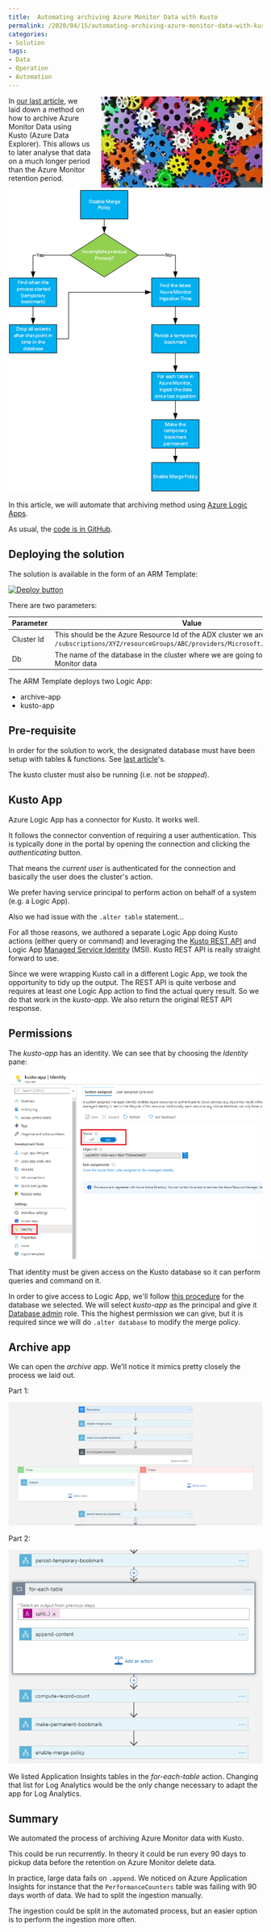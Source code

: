 ```yaml
---
title:  Automating archiving Azure Monitor Data with Kusto
permalink: /2020/04/15/automating-archiving-azure-monitor-data-with-kusto
categories:
- Solution
tags:
- Data
- Operation
- Automation
---
```

<img style="float:right;padding-left:20px;" title="From pixabay.com" src="/assets/posts/2020/2/automating-archiving-azure-monitor-data-with-kusto/colorful-toothed-wheels-171198.jpg" />

In [our last article](/2020/04/08/archiving-azure-monitor-data-with-kusto), we laid down a method on how to archive Azure Monitor Data using Kusto (Azure Data Explorer).  This allows us to later analyse that data on a much longer period than the Azure Monitor retention period.

![Archiving Process](/assets/posts/2020/2/archiving-azure-monitor-data-with-kusto/archiving-process.png)

In this article, we will automate that archiving method using [Azure Logic Apps](https://docs.microsoft.com/en-us/azure/logic-apps/logic-apps-overview).

As usual, the [code is in GitHub](https://github.com/vplauzon/kusto/tree/master/archive-monitor).

## Deploying the solution

The solution is available in the form of an ARM Template:

[![Deploy button](http://azuredeploy.net/deploybutton.png)](https://portal.azure.com/#create/Microsoft.Template/uri/https%3A%2F%2Fraw.githubusercontent.com%2Fvplauzon%2Fdata-explorer%2Fmaster%2Farchive-monitor%2Fdeploy.json)

There are two parameters:

Parameter|Value
-|-
Cluster Id|This should be the Azure Resource Id of the ADX cluster we are going to use:  `/subscriptions/XYZ/resourceGroups/ABC/providers/Microsoft.Kusto/clusters/DEF`
Db|The name of the database in the cluster where we are going to archive Azure Monitor data

The ARM Template deploys two Logic App:

*  archive-app
* kusto-app

## Pre-requisite

In order for the solution to work, the designated database must have been setup with tables & functions.  See [last article](/2020/04/08/archiving-azure-monitor-data-with-kusto)'s.

The kusto cluster must also be running (i.e. not be *stopped*).

## Kusto App

Azure Logic App has a connector for Kusto.  It works well.

It follows the connector convention of requiring a user authentication.  This is typically done in the portal by opening the connection and clicking the *authenticating* button.

That means the *current user* is authenticated for the connection and basically the user does the cluster's action.

We prefer having service principal to perform action on behalf of a system (e.g. a Logic App).

Also we had issue with the `.alter table` statement...

For all those reasons, we authored a separate Logic App doing Kusto actions (either query or command) and leveraging the [Kusto REST API](https://docs.microsoft.com/en-us/azure/kusto/api/rest/) and Logic App [Managed Service Identity](https://docs.microsoft.com/en-us/azure/active-directory/managed-identities-azure-resources/overview) (MSI).  Kusto REST API is really straight forward to use.

Since we were wrapping Kusto call in a different Logic App, we took the opportunity to tidy up the output.  The REST API is quite verbose and requires at least one Logic App action to find the actual query result.  So we do that work in the *kusto-app*.  We also return the original REST API response.

## Permissions

The *kusto-app* has an identity.  We can see that by choosing the *Identity* pane:

![MSI](/assets/posts/2020/2/automating-archiving-azure-monitor-data-with-kusto/msi.png)

That identity must be given access on the Kusto database so it can perform queries and command on it.

In order to give access to Logic App, we'll follow [this procedure](https://docs.microsoft.com/en-us/azure/data-explorer/manage-database-permissions#manage-permissions-in-the-azure-portal) for the database we selected.  We will select *kusto-app* as the principal and give it [Database admin](https://docs.microsoft.com/en-us/azure/data-explorer/manage-database-permissions#roles-and-permissions) role.  This the highest permission we can give, but it is required since we will do `.alter database` to modify the merge policy.

## Archive app

We can open the *archive app*.  We'll notice it mimics pretty closely the process we laid out.

Part 1:

![archive app Part 1](/assets/posts/2020/2/automating-archiving-azure-monitor-data-with-kusto/archive-app-part-1.png)

Part 2:

![archive app Part 2](/assets/posts/2020/2/automating-archiving-azure-monitor-data-with-kusto/archive-app-part-2.png)

We listed Application Insights tables in the *for-each-table* action.  Changing that list for Log Analytics would be the only change necessary to adapt the app for Log Analytics.

## Summary

We automated the process of archiving Azure Monitor data with Kusto.

This could be run recurrently.  In theory it could be run every 90 days to pickup data before the retention on Azure Monitor delete data.

In practice, large data fails on `.append`.  We noticed on Azure Application Insights for instance that the `PerformanceCounters` table was failing with 90 days worth of data.  We had to split the ingestion manually.

The ingestion could be split in the automated process, but an easier option is to perform the ingestion more often.